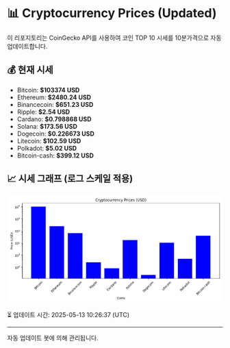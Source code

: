 
# 📊 Cryptocurrency Prices (Updated)

이 리포지토리는 CoinGecko API를 사용하여 코인 TOP 10 시세를 10분가격으로 자동 업데이트합니다.

## 💰 현재 시세
- Bitcoin: **$103374 USD**
- Ethereum: **$2480.24 USD**
- Binancecoin: **$651.23 USD**
- Ripple: **$2.54 USD**
- Cardano: **$0.798868 USD**
- Solana: **$173.56 USD**
- Dogecoin: **$0.226673 USD**
- Litecoin: **$102.59 USD**
- Polkadot: **$5.02 USD**
- Bitcoin-cash: **$399.12 USD**

## 📈 시세 그래프 (로그 스케일 적용)
![Crypto Prices](crypto_prices.png)

⏳ 업데이트 시간: 2025-05-13 10:26:37 (UTC)

---
자동 업데이트 봇에 의해 관리됩니다.
